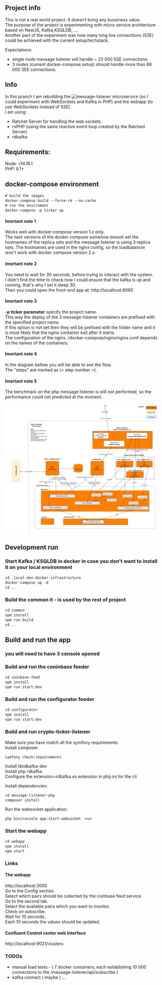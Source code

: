 ## Project info  

This is not a real world project. It doesn't bring any bussiness value.  
The purpose of the project is experimenting with micro service architecture based on NestJS, Kafka,KSQLDB, ....  
Another part of the experiment was how many long live connections (SSE) could be achieved with the current setup/techstack.  
  
Expectations:  
- single node message listener will handle ~ 23 000 SSE connections.  
- 3 nodes (current docker-compose setup) should handle more than 68 000 SEE connections.  
  
## Info  
In this pranch I am rebuilding the ![message-listener microservice](./message-listener-php) (so I could experiment with WebSockets and Kafka in PHP) and the webapp (to use WebSockets instead of SSE).  
I am using:  
- Ratchet Server for handling the web sockets.  
- rxPHP (using the same reactive event loop created by the Ratched Server)  
- rdkafka  

  
## Requirements:  
Node: v14.16.1  
PHP: 8.1+
  
## docker-compose environment  
  
```
# build the images
docker-compose build --force-rm --no-cache
# run the envirnment
docker-compose -p ticker up
```

#### Imortant note 1  
Works well with docker-compose version 1.x only.  
The next versions of the docker compose somehow doesnt set the hostnames of the replica sets and the message listener is using 3 replica sets. The hostnames are used in the nginx config, so the loadbalancer won't work with docker compose version 2.x.

#### Imortant note 2
You need to wait for 30 seconds, before trying to interact with the system.  
I didn't find the time to check how I could ensure that the kafka is up and running, that's why I set it sleep 30.  
Then you could open the front-end app at: http://localhost:8080

#### Imortant note 3
**-p ticker parameter** specify the project name.  
This way the deploy of the 3 message-listener containers are prefixed with the specified project name.  
If this option is not set then they will be prefixed with the folder name and it is most likely that the nginx container exit after it starts.  
The configuration of the nginx ./docker-compose/nginx/nginx.conf depends on the names of the containers.  


#### Imortant note 4  
In the diagram bellow you will be able to see the flow.  
The "steps" are marked as (< step number >).  

#### Imortant note 5  
The benchmark on the php message listener is still not performed, so the performance could not predicted at the moment.  


![docker compose diagram](./docker-compose-diagram.png)   



## Development run
  
### Start Kafka / KSQLDB in docker in case you don't want to install it on your local environment  
```
cd .local-dev-docker-infrastructure
docker-compose up -d
cd ..
```
  
  
### Build the common it - is used by the rest of project  
```
cd common
npm install
npm run build
cd ..
```
  
## Build and run the app  
### you will need to have 3 console opened  
  
### Build and run the coninbase feeder  
```
cd coinbase-feed
npm install
npm run start:dev
```

### Build and run the configurator feeder  
```
cd configurator
npm install
npm run start:dev
```


### Build and run crypto-ticker-listener  
Make sure you have match all the symfony requirements  
Install composer  
```
symfony check:requirements
```
Install librdkafka-dev  
Install php rdkafka  
Configure the extension=rdkafka.so extension in php.ini for the cli  

Install dependencies:  
```
cd message-listener-php
composer install
```

Run the websocket application:  
```
php bin/console app:start-websocket -vvv  
```

### Start the webapp  
```
cd webapp
npm install
npm start
```
  
  
### Links  
  
#### The webapp  
http://localhost:3000  
Go to the Config section.  
Select which pairs should be collected by the coinbase feed service.  
Go to the second tab.  
Select the available pairs which you want to monitor.  
Clieck on subscribe.  
Wait for 10 seconds.  
Each 10 seconds the values should be updated.  


#### Confluent Control center web interface  
http://localhost:9021/clusters  


### TODOs  
- manual load tests - ( 7 docker containers, each establishing 10 000 connections to the /message-listener/api/subscribe )
- kafka connect ( maybe )
...
